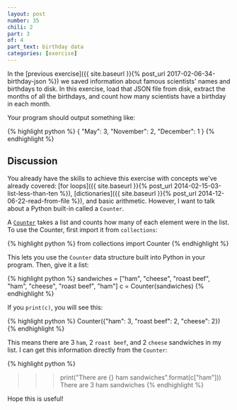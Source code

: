 ```yaml
---
layout: post
number: 35
chili: 2
part: 3
of: 4
part_text: birthday data
categories: [exercise]
---
```


In the [previous exercise]({{ site.baseurl }}{% post_url 2017-02-06-34-birthday-json %}) we saved information about famous scientists' names and birthdays to disk. In this exercise, load that JSON file from disk, extract the months of all the birthdays, and count how many scientists have a birthday in each month.

Your program should output something like:

{% highlight python %}
{
	"May": 3,
	"November": 2,
	"December": 1
}
{% endhighlight %}

## Discussion

You already have the skills to achieve this exercise with concepts we've already covered: [for loops]({{ site.baseurl }}{% post_url 2014-02-15-03-list-less-than-ten %}), [dictionaries]({{ site.baseurl }}{% post_url 2014-12-06-22-read-from-file %}), and basic arithmetic. However, I want to talk about a Python built-in called a `Counter`.

A [`Counter`](https://docs.python.org/3/library/collections.html#collections.Counter) takes a list and counts how many of each element were in the list. To use the Counter, first import it from `collections`:

{% highlight python %}
from collections import Counter
{% endhighlight %}

This lets you use the `Counter` data structure built into Python in your program. Then, give it a list: 

{% highlight python %}
sandwiches = ["ham", "cheese", "roast beef", "ham", "cheese", "roast beef", "ham"]
c = Counter(sandwiches)
{% endhighlight %}

If you `print(c)`, you will see this:

{% highlight python %}
Counter({"ham": 3, "roast beef": 2, "cheese": 2})
{% endhighlight %}

This means there are 3 `ham`, 2 `roast beef`, and 2 `cheese` sandwiches in my list. I can get this information directly from the `Counter`:

{% highlight python %}
>>> print("There are {} ham sandwiches".format(c["ham"]))
There are 3 ham sandwiches
{% endhighlight %}

Hope this is useful!
